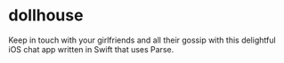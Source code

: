 # dollhouse
Keep in touch with your girlfriends and all their gossip with this delightful iOS chat app written in Swift that uses Parse.
